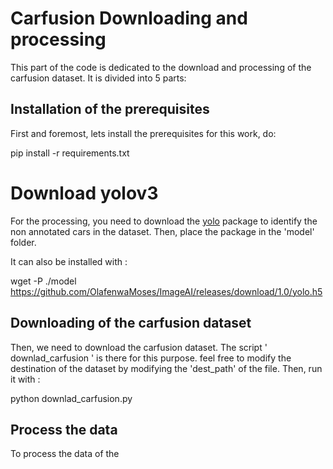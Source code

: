 # Carfusion Downloading and processing

This part of the code is dedicated to the download and processing of the carfusion dataset.
It is divided into 5 parts:

## Installation of the prerequisites

First and foremost, lets install the prerequisites for this work, do:

pip install -r requirements.txt 

# Download yolov3

For the processing, you need to download the [yolo](https://github.com/OlafenwaMoses/ImageAI/releases/download/1.0/yolo.h5) package to identify the non annotated cars in the dataset.
Then, place the package in the 'model' folder.

It can also be installed with :

wget -P ./model https://github.com/OlafenwaMoses/ImageAI/releases/download/1.0/yolo.h5

## Downloading of the carfusion dataset

Then, we need to download the carfusion dataset. The script ' downlad_carfusion ' is there for this purpose. 
feel free to modify the destination of the dataset by modifying the 'dest_path' of the file. Then, run it with : 

python downlad_carfusion.py

## Process the data 

To process the data of the 